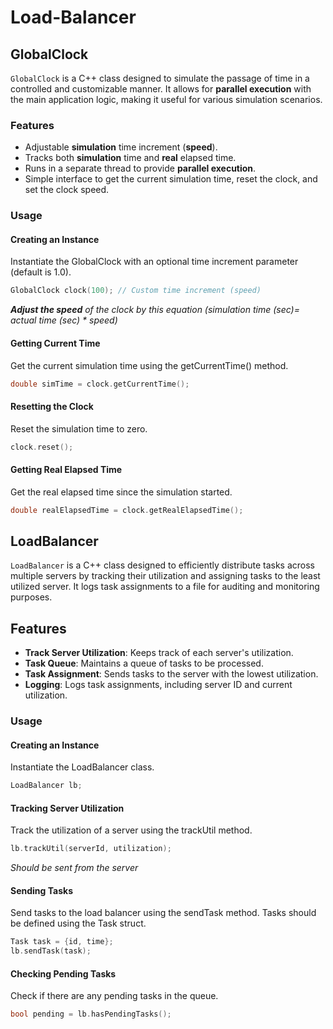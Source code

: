 # Load-Balancer

## GlobalClock

`GlobalClock` is a C++ class designed to simulate the passage of time in a controlled and customizable manner. It allows for **parallel execution** with the main application logic, making it useful for various simulation scenarios.

### Features
- Adjustable **simulation** time increment (**speed**).
- Tracks both **simulation** time and **real** elapsed time.
- Runs in a separate thread to provide **parallel execution**.
- Simple interface to get the current simulation time, reset the clock, and set the clock speed.

### Usage
#### Creating an Instance
Instantiate the GlobalClock with an optional time increment parameter (default is 1.0).
```cpp
GlobalClock clock(100); // Custom time increment (speed)
```
***Adjust the speed** of the clock by this equation (simulation time (sec)= actual time (sec) * speed)*
#### Getting Current Time
Get the current simulation time using the getCurrentTime() method.
```cpp
double simTime = clock.getCurrentTime();
```
#### Resetting the Clock
Reset the simulation time to zero.
```cpp
clock.reset();
```
#### Getting Real Elapsed Time
Get the real elapsed time since the simulation started.
```cpp
double realElapsedTime = clock.getRealElapsedTime();
```

## LoadBalancer 
`LoadBalancer` is a C++ class designed to efficiently distribute tasks across multiple servers by tracking their utilization and assigning tasks to the least utilized server. It logs task assignments to a file for auditing and monitoring purposes. 
## Features 
- **Track Server Utilization**: Keeps track of each server's utilization. 
- **Task Queue**: Maintains a queue of tasks to be processed. 
- **Task Assignment**: Sends tasks to the server with the lowest utilization. 
- **Logging**: Logs task assignments, including server ID and current utilization.

### Usage

#### Creating an Instance
Instantiate the LoadBalancer class.
```cpp
LoadBalancer lb;
```
#### Tracking Server Utilization
Track the utilization of a server using the trackUtil method.
```cpp
lb.trackUtil(serverId, utilization);
```
*Should be sent from the server*
#### Sending Tasks
Send tasks to the load balancer using the sendTask method. Tasks should be defined using the Task struct.
```cpp
Task task = {id, time};
lb.sendTask(task);
```
#### Checking Pending Tasks
Check if there are any pending tasks in the queue.
```cpp
bool pending = lb.hasPendingTasks();
```